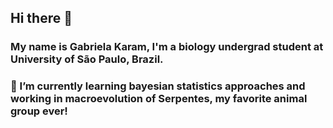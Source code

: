 ## Hi there 👋
### My name is Gabriela Karam, I'm a biology undergrad student at University of São Paulo, Brazil.
### 🐍 I’m currently learning bayesian statistics approaches and working in macroevolution of Serpentes, my favorite animal group ever!
